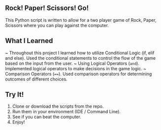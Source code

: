 ## Rock! Paper! Scissors! Go! 

This Python script is written to allow for a two player game of Rock, Paper, Scissors where you can play against the computer.

## What I Learned
~ Throughout this project I learned how to utilize Conditional Logic (if, elif and else). Used the conditional statements to control the flow of the game based on the input from the user.
~ Using Logical Operators (`and`). Implemented logical operators to make decisions in the game logic.
~ Comparison Operators (`==`). Used comparison operators for determining outcomes of different choices.

## Try It!
1. Clone or download the scripts from the repo.
2. Run them in your environment (IDE / Command Line).
3. See if you can beat the computer.
4. Enjoy!
